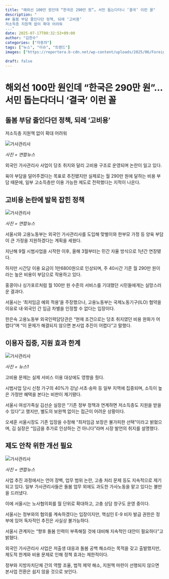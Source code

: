 ```yaml
---
title: "해외선 100만 원인데 “한국은 290만 원”… 서민 돕는다더니 ‘결국’ 이런 꼴"
description: "
## 돌봄 부담 줄인다던 정책, 되레 ‘고비용’
저소득층 지원책 없이 확대 어려워
..."
date: 2025-07-17T00:32:53+09:00
author: "김한수"
categories: ["자동차"]
tags: ["뉴스", "이슈", "트렌드"]
images: ["https://reportera.b-cdn.net/wp-content/uploads/2025/06/Foreign-housekeeper-care-cost-burden-1024x576.jpg"]

draft: false
---
```


# 해외선 100만 원인데 “한국은 290만 원”… 서민 돕는다더니 ‘결국’ 이런 꼴


## 돌봄 부담 줄인다던 정책, 되레 ‘고비용’
저소득층 지원책 없이 확대 어려워


![가사관리사](https://reportera.b-cdn.net/wp-content/uploads/2025/06/Foreign-housekeeper-care-cost-burden-1024x576.jpg)

*사진 = 연합뉴스*

외국인 가사관리사 사업이 당초 취지와 달리 고비용 구조로 운영되며 논란이 일고 있다.

육아 부담을 덜어주겠다는 목표로 추진됐지만 실제로는 월 290만 원에 달하는 비용 부담 때문에, 일부 고소득층만 이용 가능한 제도로 전락했다는 지적이 나온다.


## 고비용 논란에 발목 잡힌 정책


![가사관리사](https://reportera.b-cdn.net/wp-content/uploads/2025/06/가사관리사-5-1024x576.jpg)

*사진 = 연합뉴스*

서울시와 고용노동부는 외국인 가사관리사를 도입해 맞벌이와 한부모 가정 등 양육 부담이 큰 가정을 지원하겠다는 계획을 세웠다.

지난해 9월 시범사업을 시작한 이후, 올해 3월부터는 민간 자율 방식으로 1년간 연장됐다.

하지만 시간당 이용 요금이 1만6800원으로 인상되며, 주 40시간 기준 월 290만 원이라는 높은 비용이 부담으로 작용하고 있다.

홍콩이나 싱가포르처럼 월 100만 원 수준의 서비스를 기대했던 시민들에게는 실망스러운 결과다.

서울시는 ‘최저임금 예외 적용’을 주장했으나, 고용노동부는 국제노동기구(ILO) 협약을 이유로 내·외국인 간 임금 차별을 인정할 수 없다는 입장이다.

한은숙 고용노동부 외국인력담당관은 “현재 조건으로는 당초 취지였던 비용 완화가 어렵다”며 “이 문제가 해결되지 않으면 본사업 추진이 어렵다”고 말했다.


## 이용자 집중, 지원 효과 한계


![가사관리사](https://reportera.b-cdn.net/wp-content/uploads/2025/06/가사관리사-2-1024x682.jpg)

*사진 = 뉴스1*

고비용 문제는 실제 서비스 이용 대상에도 영향을 줬다.

시범사업 당시 신청 가구의 40%가 강남·서초·송파 등 일부 지역에 집중되며, 소득이 높은 가정만 혜택을 본다는 비판이 제기됐다.

서울시 여성가족실 김선순 실장은 “기존 정부 정책과 연계하면 저소득층도 지원을 받을 수 있다”고 했지만, 별도의 보완책 없이는 접근이 어려운 상황이다.

오세훈 서울시장도 기존 입장을 수정해 “최저임금 보장은 불가피한 선택”이라고 밝혔으며, 김 실장은 “임금을 추가로 인상하는 건 아니다”라며 시장 발언의 취지를 설명했다.


## 제도 안착 위한 개선 필요


![가사관리사](https://reportera.b-cdn.net/wp-content/uploads/2025/06/가사관리사-4-1024x576.jpg)

*사진 = 연합뉴스*

사업 추진 과정에서는 언어 장벽, 업무 범위 논란, 고충 처리 문제 등도 지속적으로 제기되고 있다. 일부 가사관리사들은 돌봄 업무 외에도 과도한 가사노동을 맡고 있다는 불만을 드러냈다.

이에 서울시는 노사협의회를 월 단위로 확대하고, 고충 상담 창구도 운영 중이다.

서울시는 정부와의 협의를 계속하겠다는 입장이지만, 핵심인 E-9 비자 발급 권한은 정부에 있어 독자적인 추진은 사실상 불가능하다.

서울시 관계자는 “향후 돌봄 인력이 부족해질 것에 대비해 지속적인 대안이 필요하다”고 밝혔다.

외국인 가사관리사 사업은 저출생 대응과 돌봄 공백 해소라는 목적을 갖고 출발했지만, 제도적 한계와 비용 문제로 인해 정책 효과는 제한적이다.

정부와 지방자치단체 간의 역할 조율, 법적 제약 해소, 지원책 마련이 선행되지 않으면 본사업 전환은 쉽지 않을 것으로 보인다.
